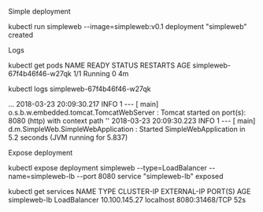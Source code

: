 Simple deployment

kubectl run simpleweb --image=simpleweb:v0.1
deployment "simpleweb" created

Logs

kubectl get pods
NAME                            READY     STATUS    RESTARTS   AGE
simpleweb-67f4b46f46-w27qk      1/1       Running   0          4m

kubectl logs simpleweb-67f4b46f46-w27qk

...
2018-03-23 20:09:30.217  INFO 1 --- [           main] o.s.b.w.embedded.tomcat.TomcatWebServer  : Tomcat started on port(s): 8080 (http) with context path ''
2018-03-23 20:09:30.223  INFO 1 --- [           main] d.m.SimpleWeb.SimpleWebApplication       : Started SimpleWebApplication in 5.2 seconds (JVM running for 5.837)

Expose deployment

kubectl expose deployment simpleweb --type=LoadBalancer --name=simpleweb-lb --port 8080
service "simpleweb-lb" exposed

kubectl get services
NAME           TYPE           CLUSTER-IP       EXTERNAL-IP   PORT(S)          AGE
simpleweb-lb   LoadBalancer   10.100.145.27    localhost     8080:31468/TCP   52s

